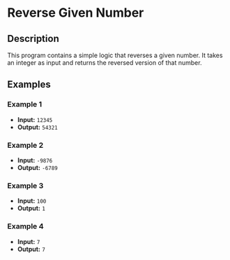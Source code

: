 # Reverse Given Number

## Description
This program contains a simple logic that reverses a given number. It takes an integer as input and returns the reversed version of that number.


## Examples

### Example 1
- **Input:** `12345`
- **Output:** `54321`

### Example 2
- **Input:** `-9876`
- **Output:** `-6789`

### Example 3
- **Input:** `100`
- **Output:** `1`

### Example 4
- **Input:** `7`
- **Output:** `7`
